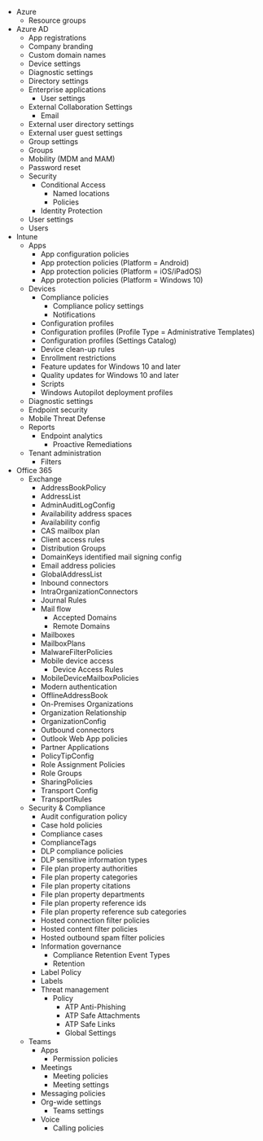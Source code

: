 - Azure
  - Resource groups
- Azure AD
  - App registrations
  - Company branding
  - Custom domain names
  - Device settings
  - Diagnostic settings
  - Directory settings
  - Enterprise applications
    - User settings
  - External Collaboration Settings
    - Email
  - External user directory settings
  - External user guest settings
  - Group settings
  - Groups
  - Mobility (MDM and MAM)
  - Password reset
  - Security
    - Conditional Access
      - Named locations
      - Policies
    - Identity Protection
  - User settings
  - Users
- Intune
  - Apps
    - App configuration policies
    - App protection policies (Platform = Android)
    - App protection policies (Platform = iOS/iPadOS)
    - App protection policies (Platform = Windows 10)
  - Devices
    - Compliance policies
      - Compliance policy settings
      - Notifications
    - Configuration profiles
    - Configuration profiles (Profile Type = Administrative Templates)
    - Configuration profiles (Settings Catalog)
    - Device clean-up rules
    - Enrollment restrictions
    - Feature updates for Windows 10 and later
    - Quality updates for Windows 10 and later 
    - Scripts
    - Windows Autopilot deployment profiles
  - Diagnostic settings
  - Endpoint security
  - Mobile Threat Defense
  - Reports
    - Endpoint analytics
      - Proactive Remediations
  - Tenant administration
    - Filters
- Office 365
  - Exchange
    - AddressBookPolicy
    - AddressList
    - AdminAuditLogConfig
    - Availability address spaces
    - Availability config
    - CAS mailbox plan
    - Client access rules
    - Distribution Groups
    - DomainKeys identified mail signing config
    - Email address policies
    - GlobalAddressList
    - Inbound connectors
    - IntraOrganizationConnectors
    - Journal Rules
    - Mail flow
      - Accepted Domains
      - Remote Domains
    - Mailboxes
    - MailboxPlans
    - MalwareFilterPolicies
    - Mobile device access
      - Device Access Rules
    - MobileDeviceMailboxPolicies
    - Modern authentication
    - OfflineAddressBook
    - On-Premises Organizations
    - Organization Relationship
    - OrganizationConfig
    - Outbound connectors
    - Outlook Web App policies
    - Partner Applications
    - PolicyTipConfig
    - Role Assignment Policies
    - Role Groups
    - SharingPolicies
    - Transport Config
    - TransportRules
  - Security & Compliance
    - Audit configuration policy
    - Case hold policies
    - Compliance cases
    - ComplianceTags
    - DLP compliance policies
    - DLP sensitive information types
    - File plan property authorities
    - File plan property categories
    - File plan property citations
    - File plan property departments
    - File plan property reference ids
    - File plan property reference sub categories
    - Hosted connection filter policies
    - Hosted content filter policies
    - Hosted outbound spam filter policies
    - Information governance
      - Compliance Retention Event Types
      - Retention
    - Label Policy
    - Labels
    - Threat management
      - Policy
        - ATP Anti-Phishing
        - ATP Safe Attachments
        - ATP Safe Links
        - Global Settings
  - Teams
    - Apps
      - Permission policies
    - Meetings
      - Meeting policies
      - Meeting settings
    - Messaging policies
    - Org-wide settings
      - Teams settings
    - Voice
      - Calling policies

